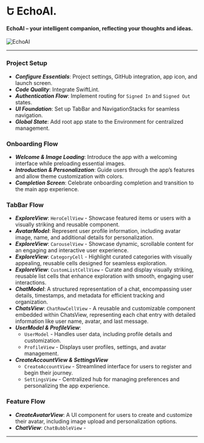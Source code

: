 Ե EchoAI.
=====

#### EchoAI – your intelligent companion, reflecting your thoughts and ideas. 

![EchoAI](https://github.com/user-attachments/assets/8b2c99e2-7440-4565-b780-b1206da7ba3b) 

-----

### Project Setup

- ***Configure Essentials***: Project settings, GitHub integration, app icon, and launch screen. 
- ***Code Quality***: Integrate SwiftLint.
- ***Authentication Flow***: Implement routing for `Signed In` and `Signed Out` states.
- ***UI Foundation***: Set up TabBar and NavigationStacks for seamless navigation.
- ***Global State***: Add root app state to the Environment for centralized management. 

### Onboarding Flow

- ***Welcome & Image Loading***: Introduce the app with a welcoming interface while preloading essential images.
- ***Introduction & Personalization***: Guide users through the app’s features and allow theme customization with colors.
- ***Completion Screen***: Celebrate onboarding completion and transition to the main app experience.

### TabBar Flow

- ***ExploreView***: `HeroCellView` - Showcase featured items or users with a visually striking and reusable component.
- ***AvatarModel***: Represent user profile information, including avatar image, name, and additional details for personalization.
- ***ExploreView***: `CarouselView` - Showcase dynamic, scrollable content for an engaging and interactive user experience.
- ***ExploreView***: `CategoryCell` - Highlight curated categories with visually appealing, reusable cells designed for seamless exploration.
- ***ExploreView***: `CustomListCellView` - Curate and display visually striking, reusable list cells that enhance exploration with smooth, engaging user interactions.
- ***ChatModel***: A structured representation of a chat, encompassing user details, timestamps, and metadata for efficient tracking and organization.
- ***ChatsView***: `ChatRowCellView` - A reusable and customizable component embedded within ChatsView, representing each chat entry with detailed information like user name, avatar, and last message. 
- ***UserModel & ProfileView***:
     - `UserModel` - Handles user data, including profile details and customization.
     - `ProfileView` - Displays user profiles, settings, and avatar management.
- ***CreateAccountView & SettingsView***
     - `CreateAccountView` - Streamlined interface for users to register and begin their journey.
     - `SettingsView` - Centralized hub for managing preferences and personalizing the app experience.
 
### Feature Flow

- ***CreateAvatarView***: A UI component for users to create and customize their avatar, including image upload and personalization options.
- ***ChatView***: `ChatBubbleView` - 
  
----- 
